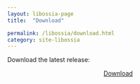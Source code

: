 ```yaml
---
layout: libossia-page
title:  "Download"

permalink: /libossia/download.html
category: site-libossia
---
```


Download the latest release:

<p align="center">
<a href="https://github.com/OSSIA/libossia/releases" class="page-button"  target="_blank" >Download</a>
</p>

